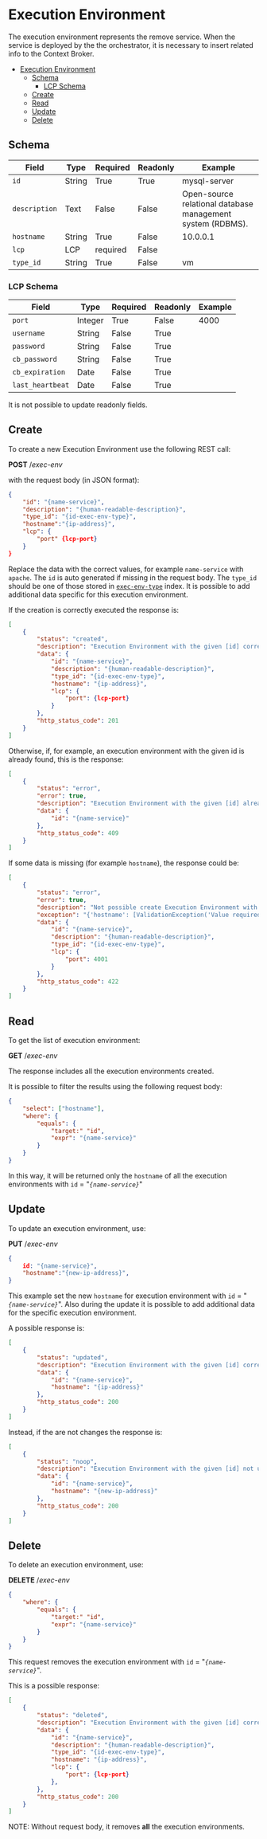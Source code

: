 # Execution Environment

The execution environment represents the remove service.
When the service is deployed by the the orchestrator, it is necessary to insert related info to the Context Broker.

- [Execution Environment](#execution-environment)
  - [Schema](#schema)
    - [LCP Schema](#lcp-schema)
  - [Create](#create)
  - [Read](#read)
  - [Update](#update)
  - [Delete](#delete)

## Schema

Field         | Type   | Required | Readonly | Example
--------------|--------|----------|----------|--------
`id`          | String | True     | True     | mysql-server
`description` | Text   | False    | False    | Open-source relational database management system (RDBMS).
`hostname`    | String | True     | False    | 10.0.0.1
`lcp`         | LCP    | required | False
`type_id`     | String | True     | False    | vm

### LCP Schema

Field            | Type    | Required | Readonly | Example
-----------------|---------|----------|----------|--------
`port`           | Integer | True     | False    | 4000
`username`       | String  | False    | True     |
`password`       | String  | False    | True     |
`cb_password`    | String  | False    | True     |
`cb_expiration`  | Date    | False    | True     |
`last_heartbeat` | Date    | False    | True     |

It is not possible to update readonly fields.

## Create

To create a new Execution Environment use the following REST call:

**POST** /_exec-env_

with the request body (in JSON format):

```json
{
    "id": "{name-service}",
    "description": "{human-readable-description}",
    "type_id": "{id-exec-env-type}",
    "hostname":"{ip-address}",
    "lcp": {
        "port" {lcp-port}
    }
}
```

Replace the data with the correct values, for example `name-service` with `apache`.
The `id` is auto generated if missing in the request body.
The `type_id` should be one of those stored in [`exec-env-type`](exec-env-type.md) index.
It is possible to add additional data specific for this execution environment.

If the creation is correctly executed the response is:

```json
[
    {
        "status": "created",
        "description": "Execution Environment with the given [id] correctly created.",
        "data": {
            "id": "{name-service}",
            "description": "{human-readable-description}",
            "type_id": "{id-exec-env-type}",
            "hostname": "{ip-address}",
            "lcp": {
                "port": {lcp-port}
            }
        },
        "http_status_code": 201
    }
]
```

Otherwise, if, for example, an execution environment with the given id is already found, this is the response:

```json
[
    {
        "status": "error",
        "error": true,
        "description": "Execution Environment with the given [id] already found",
        "data": {
            "id": "{name-service}"
        },
        "http_status_code": 409
    }
]
```

If some data is missing (for example `hostname`), the response could be:

```json
[
    {
        "status": "error",
        "error": true,
        "description": "Not possible create Execution Environment with the given [data]",
        "exception": "{'hostname': [ValidationException('Value required for this field.')]}",
        "data": {
            "id": "{name-service}",
            "description": "{human-readable-description}",
            "type_id": "{id-exec-env-type}",
            "lcp": {
                "port": 4001
            }
        },
        "http_status_code": 422
    }
]
```

## Read

To get the list of execution environment:

**GET** /_exec-env_

The response includes all the execution environments created.

It is possible to filter the results using the following request body:

```json
{
    "select": ["hostname"],
    "where": {
        "equals": {
            "target:" "id",
            "expr": "{name-service}"
        }
    }
}
```

In this way, it will be returned only the `hostname` of all the execution environments with `id` = "_`{name-service}`_"

## Update

To update an execution environment, use:

**PUT** /_exec-env_

```json
{
    id: "{name-service}",
    "hostname":"{new-ip-address}",
}
```

This example set the new `hostname` for execution environment with `id` = "_`{name-service}`_".
Also during the update it is possible to add additional data for the specific execution environment.

A possible response is:

```json
[
    {
        "status": "updated",
        "description": "Execution Environment with the given [id] correctly updated.",
        "data": {
            "id": "{name-service}",
            "hostname": "{ip-address}"
        },
        "http_status_code": 200
    }
]
```

Instead, if the are not changes the response is:

```json
[
    {
        "status": "noop",
        "description": "Execution Environment with the given [id] not updated.",
        "data": {
            "id": "{name-service}",
            "hostname": "{new-ip-address}"
        },
        "http_status_code": 200
    }
]
```

## Delete

To delete an execution environment, use:

**DELETE** /_exec-env_

```json
{
    "where": {
        "equals": {
            "target:" "id",
            "expr": "{name-service}"
        }
    }
}
```

This request removes the execution environment with `id` = "_`{name-service}`_".

This is a possible response:

```json
[
    {
        "status": "deleted",
        "description": "Execution Environment with the given [id] correctly deleted.",
        "data": {
            "id": "{name-service}",
            "description": "{human-readable-description}",
            "type_id": "{id-exec-env-type}",
            "hostname": "{ip-address}",
            "lcp": {
                "port": {lcp-port}
            },
        },
        "http_status_code": 200
    }
]
```

NOTE: Without request body, it removes **all** the execution environments.
